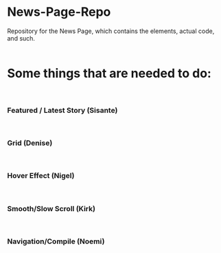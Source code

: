 # News-Page-Repo
Repository for the News Page, which contains the elements, actual code, and such.<br />
<br  />
<h1> Some things that are needed to do: </h1><br/>
<h3>Featured / Latest Story (Sisante) </h3><br/>
<h3>Grid (Denise)</h3><br/>
<h3>Hover Effect (Nigel)</h3><br/>
<h3>Smooth/Slow Scroll (Kirk)</h3><br>
<h3>Navigation/Compile (Noemi)</h3>
